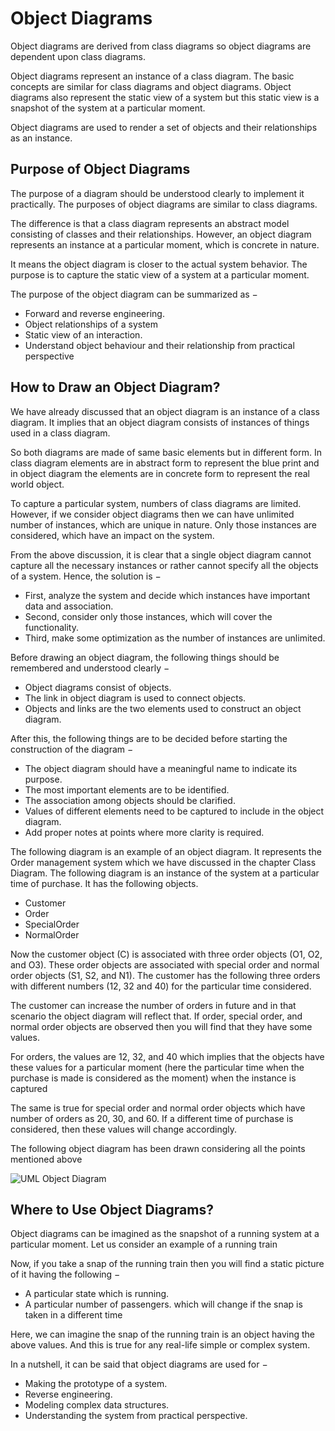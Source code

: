# Object Diagrams

Object diagrams are derived from class diagrams so object diagrams are dependent upon class diagrams.

Object diagrams represent an instance of a class diagram. The basic concepts are similar for class diagrams and object diagrams. Object diagrams also represent the static view of a system but this static view is a snapshot of the system at a particular moment.

Object diagrams are used to render a set of objects and their relationships as an instance.

## Purpose of Object Diagrams

The purpose of a diagram should be understood clearly to implement it practically. The purposes of object diagrams are similar to class diagrams.

The difference is that a class diagram represents an abstract model consisting of classes and their relationships. However, an object diagram represents an instance at a particular moment, which is concrete in nature.

It means the object diagram is closer to the actual system behavior. The purpose is to capture the static view of a system at a particular moment.

The purpose of the object diagram can be summarized as −

- Forward and reverse engineering.
- Object relationships of a system
- Static view of an interaction.
- Understand object behaviour and their relationship from practical perspective

## How to Draw an Object Diagram?

We have already discussed that an object diagram is an instance of a class diagram. It implies that an object diagram consists of instances of things used in a class diagram.

So both diagrams are made of same basic elements but in different form. In class diagram elements are in abstract form to represent the blue print and in object diagram the elements are in concrete form to represent the real world object.

To capture a particular system, numbers of class diagrams are limited. However, if we consider object diagrams then we can have unlimited number of instances, which are unique in nature. Only those instances are considered, which have an impact on the system.

From the above discussion, it is clear that a single object diagram cannot capture all the necessary instances or rather cannot specify all the objects of a system. Hence, the solution is −

- First, analyze the system and decide which instances have important data and association.
- Second, consider only those instances, which will cover the functionality.
- Third, make some optimization as the number of instances are unlimited.

Before drawing an object diagram, the following things should be remembered and understood clearly −

- Object diagrams consist of objects.
- The link in object diagram is used to connect objects.
- Objects and links are the two elements used to construct an object diagram.

After this, the following things are to be decided before starting the construction of the diagram −

- The object diagram should have a meaningful name to indicate its purpose.
- The most important elements are to be identified.
- The association among objects should be clarified.
- Values of different elements need to be captured to include in the object diagram.
- Add proper notes at points where more clarity is required.

The following diagram is an example of an object diagram. It represents the Order management system which we have discussed in the chapter Class Diagram. The following diagram is an instance of the system at a particular time of purchase. It has the following objects.

- Customer
- Order
- SpecialOrder
- NormalOrder

Now the customer object (C) is associated with three order objects (O1, O2, and O3). These order objects are associated with special order and normal order objects (S1, S2, and N1). The customer has the following three orders with different numbers (12, 32 and 40) for the particular time considered.

The customer can increase the number of orders in future and in that scenario the object diagram will reflect that. If order, special order, and normal order objects are observed then you will find that they have some values.

For orders, the values are 12, 32, and 40 which implies that the objects have these values for a particular moment (here the particular time when the purchase is made is considered as the moment) when the instance is captured

The same is true for special order and normal order objects which have number of orders as 20, 30, and 60. If a different time of purchase is considered, then these values will change accordingly.

The following object diagram has been drawn considering all the points mentioned above

![UML Object Diagram](https://www.tutorialspoint.com/uml/images/uml_object_diagram.jpg)

## Where to Use Object Diagrams?

Object diagrams can be imagined as the snapshot of a running system at a particular moment. Let us consider an example of a running train

Now, if you take a snap of the running train then you will find a static picture of it having the following −

- A particular state which is running.
- A particular number of passengers. which will change if the snap is taken in a different time

Here, we can imagine the snap of the running train is an object having the above values. And this is true for any real-life simple or complex system.

In a nutshell, it can be said that object diagrams are used for −

- Making the prototype of a system.
- Reverse engineering.
- Modeling complex data structures.
- Understanding the system from practical perspective.